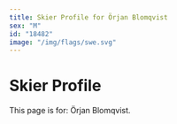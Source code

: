 ```yaml
---
title: Skier Profile for Örjan Blomqvist
sex: "M"
id: "18482"
image: "/img/flags/swe.svg" 
---
```


# Skier Profile

This page is for: Örjan Blomqvist.
    